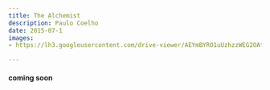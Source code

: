 ```yaml
---
title: The Alchemist 
description: Paulo Coelho
date: 2015-07-1
images: 
- https://lh3.googleusercontent.com/drive-viewer/AEYmBYRO1uUzhzzWEG2OAtzLylgXAsy49bzXhOq8qnzjT8LsKrPAmAxYiNBbI3fu6poraOc7YeSbkMZR1EgSjSSpBRLnyeLq=s1600

---
```


#### coming soon